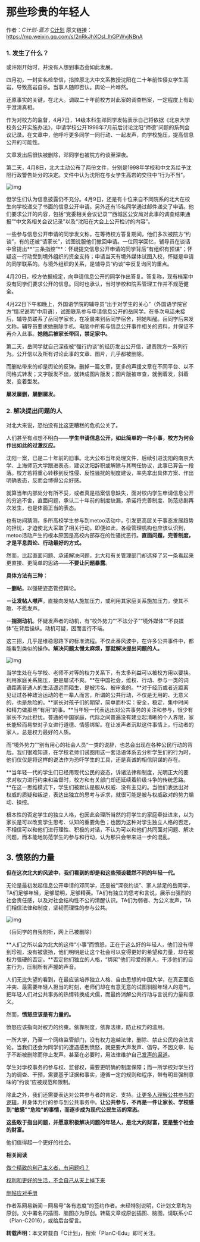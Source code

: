 # 那些珍贵的年轻人

作者：*C计划-蓝方* [C计划](https://mp.weixin.qq.com/s/2nRkJhXOsl_lhGPWvjNBnA##)
原文链接：https://mp.weixin.qq.com/s/2nRkJhXOsl_lhGPWvjNBnA

### 1. 发生了什么？

或许刚开始时，并没有人想到事态会如此发展。

四月初，一封实名检举信，指控原北大中文系教授沈阳在二十年前性侵女学生高岩，导致高岩自杀。当事人随即否认。舆论一片哗然。

还原事实的关键，在北大。调取二十年前校方对此案的调查档案，一定程度上有助于澄清真相。

作为对校方的监督，4月7日，14级本科生邓同学发帖表示自己将依据《北京大学校务公开实施办法》，申请学校公开1998年7月前后讨论沈阳“师德”问题的系列会议记录。在文章中，他呼吁更多同学一同行动、一起发声，向学校施压，提高信息公开的可能性。

文章发出后很快被删除，邓同学也被院方约谈至深夜。

第二天，4月8日，北大主动公布了两份文件，分别是1998年学校和中文系给予沈阳行政警告处分的决定。文件中认为沈阳在与女学生高岩的交往中“行为不当”。

![img](D:\GitHub\roar\%E5%8C%97%E4%BA%AC%E5%A4%A7%E5%AD%A6%E6%96%87%E4%BB%B6.jpg)

但学生们认为信息披露仍不充分。4月9日，还是有十位来自不同院系的北大在校生向学校递交了书面的信息公开申请。另外还有15名同学通过邮件递交了申请。他们要求公开的内容，包括“党委相关会议记录”“西城区公安局对此事的调查结果通报”“中文系相关会议记录”以及“沈阳在大会上公开检讨的内容”。

一些参与信息公开申请的同学发文称，在等待校方答复期间，他们多次被院方“约谈”，有的还被“请家长”，试图说服他们撤回申请。一位同学回忆，辅导员在谈话中曾提出**“三条指控”**：怀疑提交信息公开申请的同学背后“有组织有预谋”；怀疑这一行动受到境外组织的资金支持；申请当天有境外媒体试图入校，怀疑是申请的同学联系的。与境外组织的关系，是辅导员“约谈”中反复询问的重点。

4月20日，校方依据规定，向申请信息公开的同学作出答复。答复称，现有档案中没有同学们要求公开的信息。同时也承认，当时学校和院系管理工作并不规范健全。

4月22日下午和晚上，外国语学院的辅导员“出于对学生的关心”（外国语学院官方“情况说明”中用语），试图联系参与申请信息公开的岳同学。在多次电话未接后，辅导员联系了岳同学家长，在凌晨来到岳同学宿舍，把她叫醒。岳同学后来发文称，辅导员要求她删除手机、电脑中所有与信息公开事件相关的资料，并保证不再介入此事。**她随后被家长带回，禁足家中。**

第二天，岳同学就自己深夜被“强行约谈”的经历发出公开信，谴责院方一系列行为。公开信以及所有讨论此事的文章、图片，几乎都被删除。

而删帖带来的却是舆论的反弹。删掉一篇文章，更多的声援文章在不同平台、以不同格式转发；文字版发不出，就转成图片版发；图片版被审查，就倒着发，斜着发，变着型发。

**屡发屡删，屡删屡发。**

### 2. 解决提出问题的人

对北大来说，恐怕没有比这更糟糕的危机公关了。

人们甚至有点想不明白——**学生申请信息公开，如此简单的一件小事，校方为何会作出如此的过激反应。**

沈阳一案，已是二十年前的旧事。北大公布当年处理文件，后续引进沈阳的南京大学、上海师范大学跟进表态，建议沈阳辞职或解除与其聘任协议，此事已算告一段落。校方若将重心转移到反性侵、反性骚扰的制度建设，率先拿出具体方案、作出明确表态，反而会博得公众好感。

就算当年内部处分有所不妥，或者真是档案信息缺失，面对校内学生申请信息公开的穷追不舍，直面问题，承认二十年前的制度缺漏，承诺将完善制度、防范悲剧再次发生，也是体面正当的表态。

也有坊间猜测，多所高校学生参与到metoo活动中，引发更高层关于事态发展趋势的担忧，才迫使北大采取了相关行动。即便如此，各级管理机构也应该认识到，metoo活动产生的根本原因是高校内部存在的性骚扰恶行。**直面问题，完善制度，才是平息舆论、行动最好的方式。**

然而，比起直面问题、承诺解决问题，北大和有关管理部门却选择了另一条看起来更直接、更简单的思路——**不要让问题暴露**。

**具体方法有三种：**

**－删帖**。以强硬姿态管控舆论。

**－让发帖人噤声**。直接向发帖人施加压力，或利用其家庭关系施加压力，使其不敢、不愿发声。

**－揣测动机**。怀疑发声者的动机，有“校外势力”“不法分子”“境外媒体”“不良媒体”在背后操纵。动机可疑，因而言行不端。

这三招，几乎是维稳思路下的标准流程。不仅此番风波中，在许多公共事件中，都能看到类似的操作。**解决问题太慢太麻烦，那就解决提出问题的人。**

![img](D:\GitHub\roar\404.jpg)

当学生处在与学校、老师不对等的权力关系下，有太多利益可以被校方用以要挟。利用家庭关系施压，更是屡试不爽。**在中国社会，维权、行动、参与一类的词语距离普通人的生活遥远而陌生，是被污名、被审查的。**对于经历或者近距离见证过各种政治运动的老一辈人而言，所谓的公共行动，不仅是无用的、无意义的，也是危险的。**家长对孩子们的期望，简单而朴实：安全，稳定，集中时间和精力做那些“有用”的事。**当年轻一代表达出对公共事务的关注和参与，很少有家长不为此担忧。普通的中国家庭，代际之间普遍没有建立起清晰的个人界限，家长能轻而易举对子女进行道德、情感绑架。在让发声者沉默这件事情上，行动者的家人，总是权力最好的人质。

而“境外势力”“别有用心的社会人员“一类的说辞，也总会出现在各种公民行动的背后。我们很难知道，在学校老师们试图用这一套话语体系去分析学生们的行为时，他们仅仅是将这样的说法作为恐吓学生的工具，还是真诚的相信阴谋的存在。

**当年轻一代的学生们已经用现代公民的姿态，诉诸法律和制度，光明正大的要求对权力进行约束和监督时，校方和有关部门却还延续着阶级斗争的传统思路。**在这一思维模式下，学生们被默认是服从权威、没有主见的。当他们表达出对权威的质疑和叛逆，表达出独立的思考与诉求，就很可能是被与权威敌对的势力煽动、操控。

根本性的否定学生的独立人格，也因此会理所当然的将学生的家庭牵扯进来，以为家长是可以改变学生思考、认知的重要角色；也因为这种对学生独立人格的否定，不相信可以和他们进行理性、积极的对话，不认为可以和他们共同面对问题、解决问题，而本能地防范学生的参与和行动，认为那只会带来进一步的混乱。

## 3. 愤怒的力量

**但在这次北大的风波中，我们看到的却是和这些预设截然不同的年轻一代。**

无论是最初发起信息公开申请的邓同学，还是被“深夜约谈”、家人禁足的岳同学，TA们足够年轻，足够聪明，足够精英。TA们有独立的思考和言说，展示出强烈的社会责任感，以及对社会结构性不公的清醒认识。TA们为弱者、为公义发声，TA们相信法律和制度，坚韧而理性的参与公共。

![img](D:\GitHub\roar\%E8%87%AA%E6%88%91%E5%89%96%E6%9E%90.jpg)

（岳同学的自我剖析，网上已被删除）

**人们之所以会为北大的这件“小事”而愤怒，正在于这么好的年轻人，他们没有得到珍视，没有被褒扬，他们明明是让这个社会可以变得更好的希望和力量，却在被权力强硬的否定。**否定他们独立的人格，“绑架”他们珍爱的家人，干涉他们的自主行为，压制所有声援的声音。

人们无比失望的看到，在最应该培养独立人格、自由思想的中国大学，在真正面临冲突、最需要年轻人担当的时刻，老师们却在有意无意的试图驯服年轻人的意气，把年轻人们对公共事务的热情转换成犬儒，而最终消解公共行动与言说的力量和意义。

然而，**愤怒应该是有力量的。**

愤怒应该指向对权力的约束。依靠制度，依靠法律，防止权力的滥用。

一所大学，乃至一个网络监管部门，没有权力逾越法律，删除、禁止公民的合法言论。当我们还会为同学们的遭遇感到愤怒，就更要大声发声、倡导。不因文章、帖子不断被删除而停止发声。甚至在必要时，用法律维护自己[发声的渠道](http://mp.weixin.qq.com/s?__biz=MzI5NjE2NzE0Ng==&mid=2650193884&idx=1&sn=9ccaee3b1446472e18a86a0098a2c7f3&chksm=f44a6c59c33de54f8419e003de8d9df7658a910b52504ed656d5b28af9fffe7c746e2b9347a9&scene=21#wechat_redirect)。

学生对学校事务的参与权、监督权，需要更明确的制度保障；而一所学校对学生行为的调查、干预，需要基于证据和事实，遵循一定的规则和程序，带有明显强制意味的”约谈“应被规范和限制。

除此之外，我们还需要表达对公共参与者的肯定、支持。[让更多人理解公共参与的逻辑](http://mp.weixin.qq.com/s?__biz=MzI5NjE2NzE0Ng==&mid=2650192428&idx=1&sn=a50febec8fbd38367c106994e2f074ec&chksm=f44a69a9c33de0bf0b6de89c4acbd4027e609a18f3b029f7716c20fb458716c49ce93b186672&scene=21#wechat_redirect)，并身体力行的参与到公共事务中。**让公共参与，不再是一件让家长、学校感到“敏感”“危险”的事情，而逐步成为现代公民生活的常态。**

**这些敢于指出问题，并愿意积极解决问题的年轻人，是北大的财富，更是整个社会的财富。**

他们值得起一个更好的社会。

**相关阅读**

[做个精致的利己主义者，有问题吗？](http://mp.weixin.qq.com/s?__biz=MzI5NjE2NzE0Ng==&mid=2650192428&idx=1&sn=a50febec8fbd38367c106994e2f074ec&chksm=f44a69a9c33de0bf0b6de89c4acbd4027e609a18f3b029f7716c20fb458716c49ce93b186672&scene=21#wechat_redirect)

[权利和更好的生活，不会自己从天上掉下来](http://mp.weixin.qq.com/s?__biz=MzI5NjE2NzE0Ng==&mid=2650193306&idx=1&sn=e1e62a0f38112dad1097723e33c5a1d4&chksm=f44a6e1fc33de709a525e8fd0617fb0d6d8d17e96088d9907d4d2b6210ce071f62f4acfc9154&scene=21#wechat_redirect)

[删帖应对手册](http://mp.weixin.qq.com/s?__biz=MzI5NjE2NzE0Ng==&mid=2650193884&idx=1&sn=9ccaee3b1446472e18a86a0098a2c7f3&chksm=f44a6c59c33de54f8419e003de8d9df7658a910b52504ed656d5b28af9fffe7c746e2b9347a9&scene=21#wechat_redirect)

作者系网易新闻－网易号“各有态度”的签约作者。未经特别说明，C计划文章均为原创。文中署名的插图、脑图亦为原创。转载文章或原创插图、脑图，请联系小C（Plan-C2016），或给后台留言。

**转载声明**：本文转载自「C计划」，搜索「PlanC-Edu」即可关注。